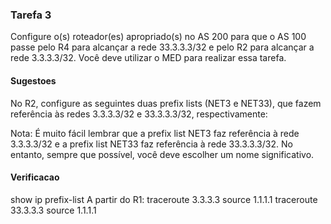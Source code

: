 ### Tarefa 3

Configure o(s) roteador(es) apropriado(s) no AS 200 para que o AS 100 passe pelo R4 para alcançar a rede 33.3.3.3/32 e pelo R2 para alcançar a rede 3.3.3.3/32.
Você deve utilizar o MED para realizar essa tarefa.

#### Sugestoes
No R2, configure as seguintes duas prefix lists (NET3 e NET33), que fazem referência às redes 3.3.3.3/32 e 33.3.3.3/32, respectivamente:

Nota: É muito fácil lembrar que a prefix list NET3 faz referência à rede 3.3.3.3/32 e a prefix list NET33 faz referência à rede 33.3.3.3/32. No entanto, sempre que possível, você deve escolher um nome significativo.

#### Verificacao
show ip prefix-list
A partir do R1:
    traceroute 3.3.3.3 source 1.1.1.1 
    traceroute 33.3.3.3 source 1.1.1.1